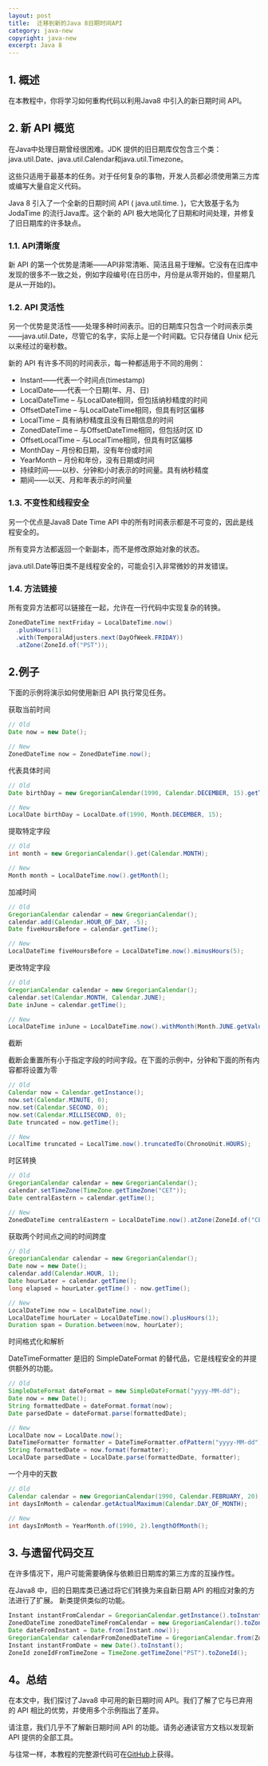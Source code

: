 ```yaml
---
layout: post
title:  迁移到新的Java 8日期时间API
category: java-new
copyright: java-new
excerpt: Java 8
---
```


## 1. 概述

在本教程中，你将学习如何重构代码以利用Java8 中引入的新日期时间 API。

## 2. 新 API 概览

在Java中处理日期曾经很困难。JDK 提供的旧日期库仅包含三个类：java.util.Date、java.util.Calendar和java.util.Timezone。

这些只适用于最基本的任务。对于任何复杂的事物，开发人员都必须使用第三方库或编写大量自定义代码。

Java 8 引入了一个全新的日期时间 API ( java.util.time. )，它大致基于名为 JodaTime 的流行Java库。这个新的 API 极大地简化了日期和时间处理，并修复了旧日期库的许多缺点。

### 1.1. API清晰度

新 API 的第一个优势是清晰——API非常清晰、简洁且易于理解。它没有在旧库中发现的很多不一致之处，例如字段编号(在日历中，月份是从零开始的，但星期几是从一开始的)。

### 1.2. API 灵活性

另一个优势是灵活性——处理多种时间表示。旧的日期库只包含一个时间表示类——java.util.Date，尽管它的名字，实际上是一个时间戳。它只存储自 Unix 纪元以来经过的毫秒数。

新的 API 有许多不同的时间表示，每一种都适用于不同的用例：

-   Instant——代表一个时间点(timestamp)
-   LocalDate——代表一个日期(年、月、日)
-   LocalDateTime – 与LocalDate相同，但包括纳秒精度的时间
-   OffsetDateTime – 与LocalDateTime相同，但具有时区偏移
-   LocalTime – 具有纳秒精度且没有日期信息的时间
-   ZonedDateTime – 与OffsetDateTime相同，但包括时区 ID
-   OffsetLocalTime – 与LocalTime相同，但具有时区偏移
-   MonthDay – 月份和日期，没有年份或时间
-   YearMonth – 月份和年份，没有日期或时间
-   持续时间——以秒、分钟和小时表示的时间量。具有纳秒精度
-   期间——以天、月和年表示的时间量

### 1.3. 不变性和线程安全

另一个优点是Java8 Date Time API 中的所有时间表示都是不可变的，因此是线程安全的。

所有变异方法都返回一个新副本，而不是修改原始对象的状态。

java.util.Date等旧类不是线程安全的，可能会引入非常微妙的并发错误。

### 1.4. 方法链接

所有变异方法都可以链接在一起，允许在一行代码中实现复杂的转换。

```java
ZonedDateTime nextFriday = LocalDateTime.now()
  .plusHours(1)
  .with(TemporalAdjusters.next(DayOfWeek.FRIDAY))
  .atZone(ZoneId.of("PST"));

```

## 2.例子

下面的示例将演示如何使用新旧 API 执行常见任务。

获取当前时间

```java
// Old
Date now = new Date();

// New
ZonedDateTime now = ZonedDateTime.now();


```

代表具体时间

```java
// Old
Date birthDay = new GregorianCalendar(1990, Calendar.DECEMBER, 15).getTime();

// New
LocalDate birthDay = LocalDate.of(1990, Month.DECEMBER, 15);

```

提取特定字段

```java
// Old
int month = new GregorianCalendar().get(Calendar.MONTH);

// New
Month month = LocalDateTime.now().getMonth();

```

加减时间

```java
// Old
GregorianCalendar calendar = new GregorianCalendar();
calendar.add(Calendar.HOUR_OF_DAY, -5);
Date fiveHoursBefore = calendar.getTime();

// New
LocalDateTime fiveHoursBefore = LocalDateTime.now().minusHours(5);

```

更改特定字段

```java
// Old
GregorianCalendar calendar = new GregorianCalendar();
calendar.set(Calendar.MONTH, Calendar.JUNE);
Date inJune = calendar.getTime();

// New
LocalDateTime inJune = LocalDateTime.now().withMonth(Month.JUNE.getValue());

```

截断

截断会重置所有小于指定字段的时间字段。在下面的示例中，分钟和下面的所有内容都将设置为零

```java
// Old
Calendar now = Calendar.getInstance();
now.set(Calendar.MINUTE, 0);
now.set(Calendar.SECOND, 0);
now.set(Calendar.MILLISECOND, 0);
Date truncated = now.getTime();

// New
LocalTime truncated = LocalTime.now().truncatedTo(ChronoUnit.HOURS);

```

时区转换

```java
// Old
GregorianCalendar calendar = new GregorianCalendar();
calendar.setTimeZone(TimeZone.getTimeZone("CET"));
Date centralEastern = calendar.getTime();

// New
ZonedDateTime centralEastern = LocalDateTime.now().atZone(ZoneId.of("CET"));

```

获取两个时间点之间的时间跨度

```java
// Old
GregorianCalendar calendar = new GregorianCalendar();
Date now = new Date();
calendar.add(Calendar.HOUR, 1);
Date hourLater = calendar.getTime();
long elapsed = hourLater.getTime() - now.getTime();

// New
LocalDateTime now = LocalDateTime.now();
LocalDateTime hourLater = LocalDateTime.now().plusHours(1);
Duration span = Duration.between(now, hourLater);

```

时间格式化和解析

DateTimeFormatter 是旧的 SimpleDateFormat 的替代品，它是线程安全的并提供额外的功能。

```java
// Old
SimpleDateFormat dateFormat = new SimpleDateFormat("yyyy-MM-dd");
Date now = new Date();
String formattedDate = dateFormat.format(now);
Date parsedDate = dateFormat.parse(formattedDate);

// New
LocalDate now = LocalDate.now();
DateTimeFormatter formatter = DateTimeFormatter.ofPattern("yyyy-MM-dd");
String formattedDate = now.format(formatter);
LocalDate parsedDate = LocalDate.parse(formattedDate, formatter);

```

一个月中的天数

```java
// Old
Calendar calendar = new GregorianCalendar(1990, Calendar.FEBRUARY, 20);
int daysInMonth = calendar.getActualMaximum(Calendar.DAY_OF_MONTH);

// New
int daysInMonth = YearMonth.of(1990, 2).lengthOfMonth();
```

## 3. 与遗留代码交互

在许多情况下，用户可能需要确保与依赖旧日期库的第三方库的互操作性。

在Java8 中，旧的日期库类已通过将它们转换为来自新日期 API 的相应对象的方法进行了扩展。
新类提供类似的功能。

```java
Instant instantFromCalendar = GregorianCalendar.getInstance().toInstant();
ZonedDateTime zonedDateTimeFromCalendar = new GregorianCalendar().toZonedDateTime();
Date dateFromInstant = Date.from(Instant.now());
GregorianCalendar calendarFromZonedDateTime = GregorianCalendar.from(ZonedDateTime.now());
Instant instantFromDate = new Date().toInstant();
ZoneId zoneIdFromTimeZone = TimeZone.getTimeZone("PST").toZoneId();

```

## 4。总结

在本文中，我们探讨了Java8 中可用的新日期时间 API。我们了解了它与已弃用的 API 相比的优势，并使用多个示例指出了差异。

请注意，我们几乎不了解新日期时间 API 的功能。请务必通读官方文档以发现新 API 提供的全部工具。

与往常一样，本教程的完整源代码可在[GitHub](https://github.com/tuyucheng7/taketoday-tutorial4j/tree/master/java-core-modules/java-8-datetime-1)上获得。